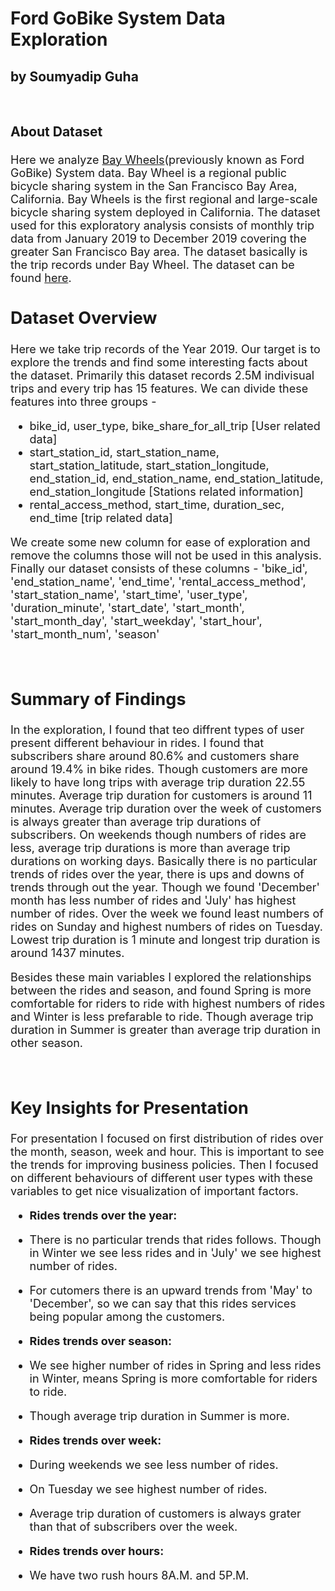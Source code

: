 # Ford GoBike System Data Exploration
## by Soumyadip Guha

</br>

<div style="font-size:18px">
    
### About Dataset    

   Here we analyze <a href="https://en.wikipedia.org/wiki/Bay_Wheels">Bay Wheels</a>(previously known as Ford GoBike) System data. Bay Wheel is a regional public bicycle sharing system in the San Francisco Bay Area, California. Bay Wheels is the first regional and large-scale bicycle sharing system deployed in California. The dataset used for this exploratory analysis consists of monthly trip data from January 2019 to December 2019 covering the greater San Francisco Bay area. The dataset basically is the trip records under Bay Wheel. The dataset can be found <a href="https://www.lyft.com/bikes/bay-wheels/system-data">here</a>.

## Dataset Overview

<div style="font-size:18px">

Here we take trip records of the Year 2019. Our target is to explore the trends and find some interesting facts about the dataset. Primarily this dataset records 2.5M indivisual trips and every trip has 15 features. We can divide these features into three groups -
- bike_id, user_type, bike_share_for_all_trip [User related data]
- start_station_id, start_station_name, start_station_latitude, start_station_longitude, end_station_id, end_station_name, end_station_latitude, end_station_longitude [Stations related information]
- rental_access_method, start_time, duration_sec, end_time [trip related data]

We create some new column for ease of exploration and remove the columns those will not be used in this analysis. Finally our dataset consists of these columns - 'bike_id', 'end_station_name', 'end_time', 'rental_access_method',
       'start_station_name', 'start_time', 'user_type', 'duration_minute',
       'start_date', 'start_month', 'start_month_day', 'start_weekday',
       'start_hour', 'start_month_num', 'season'

</br>


## Summary of Findings

<div style="font-size:18px">
    
   In the exploration, I found that teo diffrent types of user present different behaviour in rides. I found that subscribers share around 80.6% and customers share around 19.4% in bike rides. Though customers are more likely to have long trips with average trip duration 22.55 minutes. Average trip duration for customers is around 11 minutes. Average trip duration over the week of customers is always greater than average trip durations of subscribers. On weekends though numbers of rides are less, average trip durations is more than average trip durations on working days. Basically there is no particular trends of rides over the year, there is ups and downs of trends through out the year. Though we found 'December' month has less number of rides and 'July' has highest number of rides. Over the week we found least numbers of rides on Sunday and highest numbers of rides on Tuesday. Lowest trip duration is 1 minute and longest trip duration is around 1437 minutes.
   
   Besides these main variables I explored the relationships between the rides and season, and found Spring is more comfortable for riders to ride with highest numbers of rides and Winter is less prefarable to ride. Though average trip duration in Summer is greater than average trip duration in other season.

</br>

## Key Insights for Presentation

<div style="font-size:18px">
    
  For presentation I focused on first distribution of rides over the month, season, week and hour. This is important to see the trends for improving business policies. Then I focused on different behaviours of different user types with these variables to get nice visualization of important factors.
  
  - **Rides trends over the year:** 
  
   - There is no particular trends that rides follows. Though in Winter we see less rides and in 'July' we see highest number of rides.
   - For cutomers there is an upward trends from 'May' to 'December', so we can say that this rides services being popular among the customers.
   
  - **Rides trends over season:**
 
   - We see higher number of rides in Spring and less rides in Winter, means Spring is more comfortable for riders to ride.
   - Though average trip duration in Summer is more.
   
  - **Rides trends over week:**
   - During weekends we see less number of rides.
   - On Tuesday we see highest number of rides.
   - Average trip duration of customers is always grater than that of subscribers over the week.
   
  - **Rides trends over hours:**
   - We have two rush hours 8A.M. and 5P.M.

</br>
